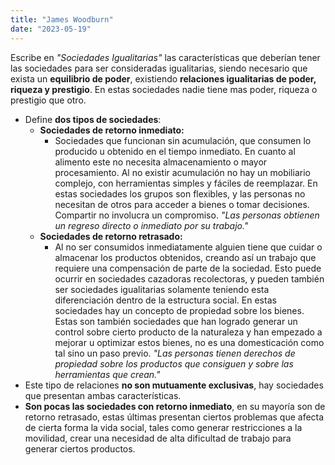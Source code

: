 ```yaml
---
title: "James Woodburn"
date: "2023-05-19"
---
```

Escribe en *"Sociedades Igualitarias"* las características que deberían tener las sociedades para ser consideradas igualitarias, siendo necesario que exista un **equilibrio de poder**,  existiendo **relaciones igualitarias de poder, riqueza y prestigio**. En estas sociedades nadie tiene mas poder, riqueza o prestigio que otro.
- Define **dos tipos de sociedades**: 
	- **Sociedades de retorno inmediato:**
		- Sociedades que funcionan sin acumulación, que consumen lo producido u obtenido en el tiempo inmediato. En cuanto al alimento este no necesita almacenamiento o mayor procesamiento. Al no existir acumulación no hay un mobiliario complejo, con herramientas simples y fáciles de reemplazar. En estas sociedades los grupos son flexibles, y las personas no necesitan de otros para acceder a bienes o tomar decisiones. Compartir no involucra un compromiso.
		*"Las personas obtienen un regreso directo o inmediato por su trabajo."*
	- **Sociedades de retorno retrasado:**
		- Al no ser consumidos inmediatamente alguien tiene que cuidar o almacenar los productos obtenidos, creando así un trabajo que requiere una compensación de parte de la sociedad. Esto puede ocurrir en sociedades cazadoras recolectoras, y pueden también ser sociedades igualitarias solamente teniendo esta diferenciación dentro de la estructura social. En estas sociedades hay un concepto de propiedad sobre los bienes. Estas son también sociedades que han logrado generar un control sobre cierto producto de la naturaleza y han empezado a mejorar u optimizar estos bienes, no es una domesticación como tal sino un paso previo.
		 *"Las personas tienen derechos de propiedad sobre los productos que consiguen y sobre las herramientas que crean."*
- Este tipo de relaciones **no son mutuamente exclusivas**, hay sociedades que presentan ambas características.
- **Son pocas las sociedades con retorno inmediato**, en su mayoría son de retorno retrasado, estas últimas presentan ciertos problemas que afecta de cierta forma la vida social, tales como generar restricciones a la movilidad, crear una necesidad de alta dificultad de trabajo para generar ciertos productos.